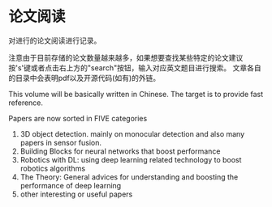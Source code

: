 # 论文阅读

对进行的论文阅读进行记录。

注意由于目前存储的论文数量越来越多，如果想要查找某些特定的论文建议按's'键或者点击右上方的"search"按钮，输入对应英文题目进行搜索。
文章各自的目录中会表明pdf以及开源代码(如有)的外链。

This volume will be basically written in Chinese. The target is to provide fast reference. 

Papers are now sorted in FIVE categories

1. 3D object detection. mainly on monocular detection and also many papers in sensor fusion.
2. Building Blocks for neural networks that boost performance
3. Robotics with DL: using deep learning related technology to boost robotics algorithms
4. The Theory: General advices for understanding and boosting the performance of deep learning
5. other interesting or useful papers


